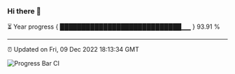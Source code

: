 ### Hi there 👋

⏳ Year progress { ████████████████████████████▁▁ } 93.91 %

---

⏰ Updated on Fri, 09 Dec 2022 18:13:34 GMT

![Progress Bar CI](https://github.com/liununu/liununu/workflows/Progress%20Bar%20CI/badge.svg)
